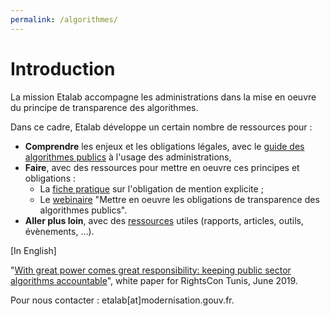 ```yaml
---
permalink: /algorithmes/
---
```


# Introduction

La mission Etalab accompagne les administrations dans la mise en oeuvre du principe de transparence des algorithmes.

Dans ce cadre, Etalab développe un certain nombre de ressources pour :
- **Comprendre** les enjeux et les obligations légales, avec le [guide des algorithmes publics](./0-guide.md) à l'usage des administrations, 
- **Faire**, avec des ressources pour mettre en oeuvre ces principes et obligations :
	* La [fiche pratique](1-mention.md) sur l'obligation de mention explicite ;
	* Le [webinaire](https://www.dailymotion.com/video/x7uqnv9) "Mettre en oeuvre les obligations de transparence des algorithmes publics".
- **Aller plus loin**, avec des [ressources](3-ressources.md) utiles (rapports, articles, outils, évènements, ...).

[In English]

"[With great power comes great responsibility: keeping public sector algorithms accountable](https://github.com/etalab/algorithmes-publics/blob/master/20190611_WorkingPaper_PSAAccountability_Etalab.pdf)", white paper for RightsCon Tunis, June 2019.

Pour nous contacter : etalab[at]modernisation.gouv.fr.
